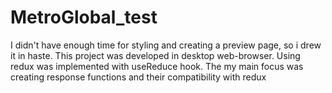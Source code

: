 # MetroGlobal_test
I didn't have enough time for styling and creating a preview page, so i drew it in haste.
This project was developed in desktop web-browser.
Using redux was implemented with useReduce hook.
The my main focus was creating response functions and their compatibility with redux
